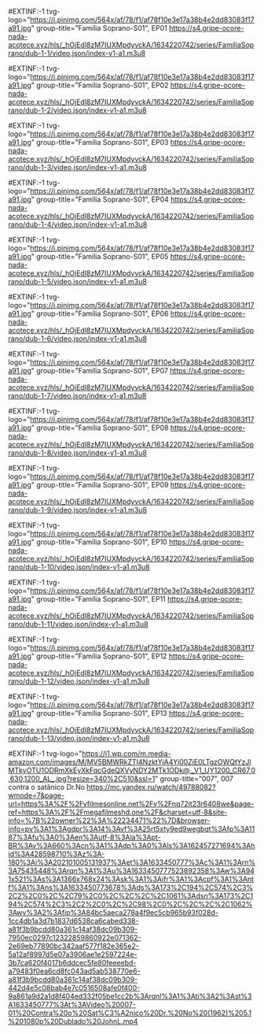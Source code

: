 #EXTINF:-1 tvg-logo="https://i.pinimg.com/564x/af/78/f1/af78f10e3e17a38b4e2dd83083f17a91.jpg" group-title="Família Soprano-S01",  EP01
https://s4.gripe-ocore-nada-acotece.xyz/hls/_hOjEdl8zM7IUXMpdyvckA/1634220742/series/FamiliaSoprano/dub-1-1/video.json/index-v1-a1.m3u8

#EXTINF:-1 tvg-logo="https://i.pinimg.com/564x/af/78/f1/af78f10e3e17a38b4e2dd83083f17a91.jpg" group-title="Família Soprano-S01",  EP02
https://s4.gripe-ocore-nada-acotece.xyz/hls/_hOjEdl8zM7IUXMpdyvckA/1634220742/series/FamiliaSoprano/dub-1-2/video.json/index-v1-a1.m3u8

#EXTINF:-1 tvg-logo="https://i.pinimg.com/564x/af/78/f1/af78f10e3e17a38b4e2dd83083f17a91.jpg" group-title="Família Soprano-S01",  EP03
https://s4.gripe-ocore-nada-acotece.xyz/hls/_hOjEdl8zM7IUXMpdyvckA/1634220742/series/FamiliaSoprano/dub-1-3/video.json/index-v1-a1.m3u8

#EXTINF:-1 tvg-logo="https://i.pinimg.com/564x/af/78/f1/af78f10e3e17a38b4e2dd83083f17a91.jpg" group-title="Família Soprano-S01",  EP04
https://s4.gripe-ocore-nada-acotece.xyz/hls/_hOjEdl8zM7IUXMpdyvckA/1634220742/series/FamiliaSoprano/dub-1-4/video.json/index-v1-a1.m3u8

#EXTINF:-1 tvg-logo="https://i.pinimg.com/564x/af/78/f1/af78f10e3e17a38b4e2dd83083f17a91.jpg" group-title="Família Soprano-S01",  EP05
https://s4.gripe-ocore-nada-acotece.xyz/hls/_hOjEdl8zM7IUXMpdyvckA/1634220742/series/FamiliaSoprano/dub-1-5/video.json/index-v1-a1.m3u8

#EXTINF:-1 tvg-logo="https://i.pinimg.com/564x/af/78/f1/af78f10e3e17a38b4e2dd83083f17a91.jpg" group-title="Família Soprano-S01",  EP06
https://s4.gripe-ocore-nada-acotece.xyz/hls/_hOjEdl8zM7IUXMpdyvckA/1634220742/series/FamiliaSoprano/dub-1-6/video.json/index-v1-a1.m3u8

#EXTINF:-1 tvg-logo="https://i.pinimg.com/564x/af/78/f1/af78f10e3e17a38b4e2dd83083f17a91.jpg" group-title="Família Soprano-S01",  EP07
https://s4.gripe-ocore-nada-acotece.xyz/hls/_hOjEdl8zM7IUXMpdyvckA/1634220742/series/FamiliaSoprano/dub-1-7/video.json/index-v1-a1.m3u8

#EXTINF:-1 tvg-logo="https://i.pinimg.com/564x/af/78/f1/af78f10e3e17a38b4e2dd83083f17a91.jpg" group-title="Família Soprano-S01",  EP08
https://s4.gripe-ocore-nada-acotece.xyz/hls/_hOjEdl8zM7IUXMpdyvckA/1634220742/series/FamiliaSoprano/dub-1-8/video.json/index-v1-a1.m3u8

#EXTINF:-1 tvg-logo="https://i.pinimg.com/564x/af/78/f1/af78f10e3e17a38b4e2dd83083f17a91.jpg" group-title="Família Soprano-S01",  EP09
https://s4.gripe-ocore-nada-acotece.xyz/hls/_hOjEdl8zM7IUXMpdyvckA/1634220742/series/FamiliaSoprano/dub-1-9/video.json/index-v1-a1.m3u8

#EXTINF:-1 tvg-logo="https://i.pinimg.com/564x/af/78/f1/af78f10e3e17a38b4e2dd83083f17a91.jpg" group-title="Família Soprano-S01",  EP10
https://s4.gripe-ocore-nada-acotece.xyz/hls/_hOjEdl8zM7IUXMpdyvckA/1634220742/series/FamiliaSoprano/dub-1-10/video.json/index-v1-a1.m3u8

#EXTINF:-1 tvg-logo="https://i.pinimg.com/564x/af/78/f1/af78f10e3e17a38b4e2dd83083f17a91.jpg" group-title="Família Soprano-S01",  EP11
https://s4.gripe-ocore-nada-acotece.xyz/hls/_hOjEdl8zM7IUXMpdyvckA/1634220742/series/FamiliaSoprano/dub-1-11/video.json/index-v1-a1.m3u8

#EXTINF:-1 tvg-logo="https://i.pinimg.com/564x/af/78/f1/af78f10e3e17a38b4e2dd83083f17a91.jpg" group-title="Família Soprano-S01",  EP12
https://s4.gripe-ocore-nada-acotece.xyz/hls/_hOjEdl8zM7IUXMpdyvckA/1634220742/series/FamiliaSoprano/dub-1-12/video.json/index-v1-a1.m3u8

#EXTINF:-1 tvg-logo="https://i.pinimg.com/564x/af/78/f1/af78f10e3e17a38b4e2dd83083f17a91.jpg" group-title="Família Soprano-S01",  EP13
https://s4.gripe-ocore-nada-acotece.xyz/hls/_hOjEdl8zM7IUXMpdyvckA/1634220742/series/FamiliaSoprano/dub-1-13/video.json/index-v1-a1.m3u8

#EXTINF:-1 tvg-logo="https://i1.wp.com/m.media-amazon.com/images/M/MV5BMWRkZTI4NzktYjA4Yi00ZjE0LTgzOWQtYzJlMTkyOTU1ODRmXkEyXkFqcGdeQXVyNDY2MTk1ODk@._V1_UY1200_CR67,0,630,1200_AL_.jpg?resize=340%2C510&ssl=1" group-title="007",  007 contra o satânico Dr.No
https://mc.yandex.ru/watch/49788082?wmode=7&page-url=https%3A%2F%2Fvfilmesonline.net%2Fv%2Fnq72jt23r6408we&page-ref=https%3A%2F%2Fmegafilmeshd.one%2F&charset=utf-8&site-info=%7B%22owner%22%3A%22234471%22%7D&browser-info=pv%3A1%3Agdpr%3A14%3Avf%3A25rt5xty9ed9wegbqt%3Afp%3A1187%3Afu%3A0%3Aen%3Autf-8%3Ala%3Apt-BR%3Av%3A660%3Acn%3A1%3Adp%3A0%3Als%3A162457271694%3Ahid%3A428598710%3Az%3A-180%3Ai%3A202101005131937%3Aet%3A1633450777%3Ac%3A1%3Arn%3A75435448%3Arqn%3A1%3Au%3A1633450777523892358%3Aw%3A941x521%3As%3A1366x768x24%3Ask%3A1%3Aifr%3A1%3Acpf%3A1%3Antf%3A1%3Ans%3A1633450773678%3Ads%3A173%2C194%2C574%2C3%2C2%2C0%2C%2C79%2C0%2C%2C%2C%2C1061%3Adsn%3A173%2C194%2C574%2C3%2C2%2C0%2C%2C98%2C0%2C%2C%2C%2C1062%3Awv%3A2%3Afip%3A84bc5aeca278a4f9ec5cb965b93f028d-1cc4db1a3d7b1837d6538ca6cabed338-a81f3b9bcdd80a361c14af38dc09b309-7950ec0297c12322859860922e071362-2e69eb77890bc342aaf577f182e365e2-5a12af8997d5e07a3906ae1e2597224e-3b7ca620f4017b6ddcec5fe80feeeebd-a79483f0ea6cd8fc043ad5ab538770e6-a81f3b9bcdd80a361c14af38dc09b309-442d4e5c08bab4e7c0516508afe0f400-9a861a9d2a1d8f404ed332f05be1cc2b%3Arqnl%3A1%3Ati%3A2%3Ast%3A1633450777%3At%3AVideo%20007-01%20Contra%20o%20Sat%C3%A2nico%20Dr.%20No%20(1962)%205.1%201080p%20Dublado%20JohnL.mp4

